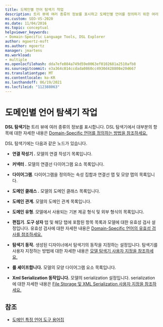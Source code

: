 ```yaml
---
title: 도메인별 언어 탐색기 작업
description: 트리 뷰에 여러 종류의 정보를 표시하고 도메인별 언어를 정의하기 위한 여러 노드를 포함하는 도구인 DSL 탐색기에 대해 알아봅니다.
ms.custom: SEO-VS-2020
ms.date: 11/04/2016
ms.topic: conceptual
helpviewer_keywords:
- Domain-Specific Language Tools, DSL Explorer
author: mgoertz-msft
ms.author: mgoertz
manager: jmartens
ms.workload:
- multiple
ms.openlocfilehash: dda7efe884a749d59e0063ef0102681a2510afb8
ms.sourcegitcommit: e3a364c014ccdada0860cc4930d428808e20d667
ms.translationtype: MT
ms.contentlocale: ko-KR
ms.lasthandoff: 06/19/2021
ms.locfileid: "112388063"
---
```

# <a name="working-with-the-domain-specific-language-explorer"></a>도메인별 언어 탐색기 작업
**DSL 탐색기는** 트리 뷰에 여러 종류의 정보를 표시합니다. DSL 탐색기에서 대부분의 항목에 대한 자세한 내용은 [Domain-Specific 언어를 정의하는 방법을 참조하세요.](../modeling/how-to-define-a-domain-specific-language.md)

 DSL 탐색기에는 다음과 같은 노드가 있습니다.

- **연결 작성기 .** 모델의 연결 작성기 목록입니다.

- **커넥터 .** 모델의 연결선 다이어그램 요소 목록입니다.

- **다이어그램**. 다이어그램을 정의하는 속성 집합과 연결선 맵 및 모양 맵의 목록입니다.

- **도메인 클래스 .** 모델의 도메인 클래스 목록입니다.

- **도메인 관계.** 모델의 도메인 관계 목록입니다.

- **도메인 유형**. 모델에서 사용되는 기본 제공 형식 및 외부 형식의 목록입니다.

- **편집기**. **도구 상자** 탭 및 해당 탭에 포함된 항목 목록과 모델에 대한 유효성 검사 설정입니다. 유효성 검사에 대한 자세한 내용은 [Domain-Specific 언어의 유효성 검사를 참조하세요.](../modeling/validation-in-a-domain-specific-language.md)

- **탐색기 동작.** 생성된 디자이너에서 탐색기의 동작을 지정하는 설정입니다. 탐색기를 사용자 지정하는 방법에 대한 자세한 내용은 [모델 탐색기 사용자 지정을 참조하세요.](../modeling/customizing-the-model-explorer.md)

- **를 셰이프합니다.** 모델의 모양 다이어그램 요소 목록입니다.

- **Xml Serialization 동작입니다.** 모델의 serialization 설정입니다. serialization에 대한 자세한 내용은 [File Storage 및 XML Serialization 사용자 지정을 참조하세요.](../modeling/customizing-file-storage-and-xml-serialization.md)

## <a name="see-also"></a>참조

- [도메인 특정 언어 도구 용어집](/previous-versions/bb126564(v=vs.100))